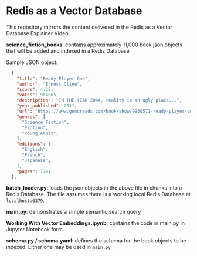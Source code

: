 # Redis as a Vector Database
This repository mirrors the content delivered in the Redis as a Vector Database Explainer Video.

**science_fiction_books**: contains approximately 11,000 book json objects that will be added and indexed in a Redis Database

Sample JSON object:
```json
  {
    "title": "Ready Player One",
    "author": "Ernest Cline",
    "score": 4.25,
    "votes": 904565,
    "description": "IN THE YEAR 2044, reality is an ugly place...",
    "year_published": 2011,
    "url": "https://www.goodreads.com/book/show/9969571-ready-player-one",
    "genres": [
      "Science Fiction",
      "Fiction",
      "Young Adult",
    ],
    "editions": [
      "English",
      "French",
      "Japanese",
    ],
    "pages": 1741
  },
```

**batch_loader.py**: loads the json objects in the above file in chunks into a Redis Database. The file assumes there is a working local Redis Database at `localhost:6379`.

**main.py**: demonstrates a simple semantic search query

**Working With Vector Embeddings.ipynb**: contains the code in main.py in Jupyter Notebook form.

**schema.py / schema.yaml**: defines the schema for the book objects to be indexed. Either one may be used in `main.py`

